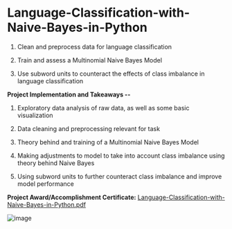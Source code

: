 # Language-Classification-with-Naive-Bayes-in-Python

1. Clean and preprocess data for language classification

2. Train and assess a Multinomial Naive Bayes Model 

3. Use subword units to counteract the effects of class imbalance in language classification



**Project Implementation and Takeaways --**


1. Exploratory data analysis of raw data, as well as some basic visualization

2. Data cleaning and preprocessing relevant for task

3. Theory behind and training of a Multinomial Naive Bayes Model

4. Making adjustments to model to take into account class imbalance using theory behind Naive Bayes

5. Using subword units to further counteract class imbalance and improve model performance


**Project Award/Accomplishment Certificate:** [Language-Classification-with-Naive-Bayes-in-Python.pdf](https://github.com/Pikachu0405/Language-Classification-with-Naive-Bayes-in-Python/files/7635804/Language-Classification-with-Naive-Bayes-in-Python.pdf)

![image](https://user-images.githubusercontent.com/93926742/144279925-d3da1c01-6a17-43fa-bbe3-8bd2682abf08.png)
